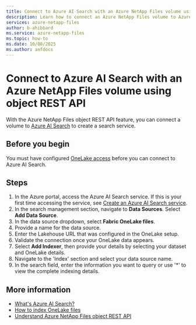 ```yaml
---
title: Connect to Azure AI Search with an Azure NetApp Files volume using object REST API 
description: Learn how to connect an Azure NetApp Files volume to Azure AI Search.
services: azure-netapp-files
author: b-ahibbard
ms.service: azure-netapp-files
ms.topic: how-to
ms.date: 10/08/2025
ms.author: anfdocs
---
```

# Connect to Azure AI Search with an Azure NetApp Files volume using object REST API 

With the Azure NetApp Files object REST API feature, you can connect a volume to [Azure AI Search](/search/search-what-is-azure-search) to create a search service. 

## Before you begin 

You must have configured [OneLake access](object-rest-api-onelake.md) before you can connect to Azure AI Search. 

## Steps

1. In the Azure portal, access the Azure AI Search service. If this is your first time accessing the service, see [Create an Azure AI Search service](/azure/search/search-create-service-portal).
1. In the search management section, navigate to **Data Sources**. Select **Add Data Source**. 
1. In the data source dropdown, select **Fabric OneLake files**.
1. Provide a name for the data source. 
1. Enter the Lakehouse URL that was configured in the OneLake setup. 
1. Validate the connection once your OneLake data appears. 
1. Select **Add Indexer**, then provide your details by selecting your dataset and OneLake details. 
1. Navigate to the 'Index' section and select your data source name. 
1. In the search field, enter the information you want to query or use '*' to view the complete indexing details. 

## More information 

* [What's Azure AI Search?](/search/search-what-is-azure-search)
* [How to index OneLake files](/search/search-how-to-index-onelake-files)
* [Understand Azure NetApp Files object REST API](object-rest-api-introduction.md)
